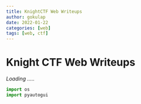```yaml
---
title: KnightCTF Web Writeups
author: gokulap
date: 2022-01-22
categories: [web]
tags: [web, ctf]
---
```


# Knight CTF Web Writeups


_Loading ....._
    
 ```python
 import os 
 import pyautogui
 ```
    
